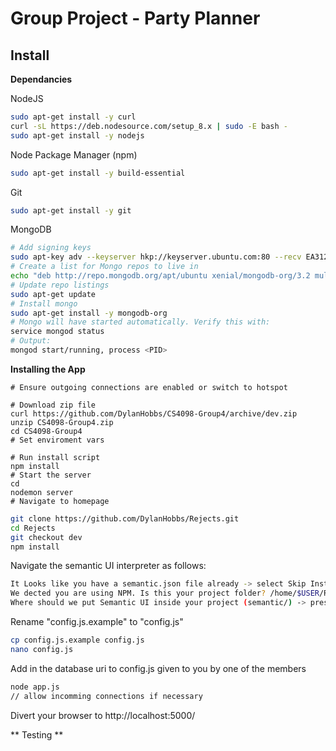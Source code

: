 # Group Project - Party Planner

## Install

**Dependancies**

NodeJS
```bash
sudo apt-get install -y curl
curl -sL https://deb.nodesource.com/setup_8.x | sudo -E bash -
sudo apt-get install -y nodejs
```
Node Package Manager (npm)
```bash
sudo apt-get install -y build-essential
```
Git
```bash
sudo apt-get install -y git
```
MongoDB
```bash
# Add signing keys
sudo apt-key adv --keyserver hkp://keyserver.ubuntu.com:80 --recv EA312927
# Create a list for Mongo repos to live in
echo "deb http://repo.mongodb.org/apt/ubuntu xenial/mongodb-org/3.2 multiverse" | sudo tee /etc/apt/sources.list.d/mongodb-org-3.2.list
# Update repo listings
sudo apt-get update
# Install mongo 
sudo apt-get install -y mongodb-org
# Mongo will have started automatically. Verify this with:
service mongod status
# Output:
mongod start/running, process <PID>

```

**Installing the App**
```
# Ensure outgoing connections are enabled or switch to hotspot

# Download zip file
curl https://github.com/DylanHobbs/CS4098-Group4/archive/dev.zip
unzip CS4098-Group4.zip
cd CS4098-Group4
# Set enviroment vars

# Run install script
npm install
# Start the server
cd
nodemon server
# Navigate to homepage
```



```bash
git clone https://github.com/DylanHobbs/Rejects.git
cd Rejects
git checkout dev
npm install
```

Navigate the semantic UI interpreter as follows:
```bash
It Looks like you have a semantic.json file already -> select Skip Install 
We dected you are using NPM. Is this your project folder? /home/$USER/Rejects -> select Yes
Where should we put Semantic UI inside your project (semantic/) -> press enter
```

Rename "config.js.example" to "config.js"
```bash
cp config.js.example config.js
nano config.js
```
Add in the database uri to config.js given to you by one of the members

```bash
node app.js 
// allow incomming connections if necessary
```

Divert your browser to http://localhost:5000/


** Testing ** 